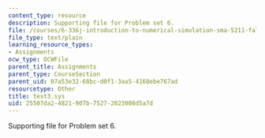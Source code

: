 ```yaml
---
content_type: resource
description: Supporting file for Problem set 6.
file: /courses/6-336j-introduction-to-numerical-simulation-sma-5211-fall-2003/25507da24821907b75272023008d5a7d_test3.sys
file_type: text/plain
learning_resource_types:
- Assignments
ocw_type: OCWFile
parent_title: Assignments
parent_type: CourseSection
parent_uid: 07a53e32-68bc-d0f1-3aa5-4168ebe767ad
resourcetype: Other
title: test3.sys
uid: 25507da2-4821-907b-7527-2023008d5a7d
---
```

Supporting file for Problem set 6.